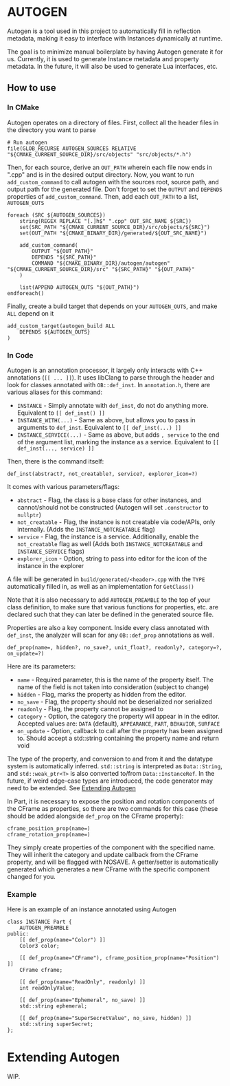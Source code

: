 # AUTOGEN

Autogen is a tool used in this project to automatically fill in reflection metadata, making it easy to interface with Instances dynamically at runtime.

The goal is to minimize manual boilerplate by having Autogen generate it for us. Currently, it is used to generate Instance metadata and property metadata.
In the future, it will also be used to generate Lua interfaces, etc.

## How to use

### In CMake

Autogen operates on a directory of files. First, collect all the header files in the directory you want to parse

    # Run autogen
    file(GLOB_RECURSE AUTOGEN_SOURCES RELATIVE "${CMAKE_CURRENT_SOURCE_DIR}/src/objects" "src/objects/*.h")

Then, for each source, derive an `OUT_PATH` wherein each file now ends in ".cpp" and is in the desired output directory.
Now, you want to run `add_custom_command` to call autogen with the sources root, source path, and output path for the generated file.
Don't forget to set the `OUTPUT` and `DEPENDS` properties of `add_custom_command`.
Then, add each `OUT_PATH` to a list, `AUTOGEN_OUTS`

    foreach (SRC ${AUTOGEN_SOURCES})
        string(REGEX REPLACE "[.]h$" ".cpp" OUT_SRC_NAME ${SRC})
        set(SRC_PATH "${CMAKE_CURRENT_SOURCE_DIR}/src/objects/${SRC}")
        set(OUT_PATH "${CMAKE_BINARY_DIR}/generated/${OUT_SRC_NAME}")

        add_custom_command(
            OUTPUT "${OUT_PATH}"
            DEPENDS "${SRC_PATH}"
            COMMAND "${CMAKE_BINARY_DIR}/autogen/autogen" "${CMAKE_CURRENT_SOURCE_DIR}/src" "${SRC_PATH}" "${OUT_PATH}"
        )

        list(APPEND AUTOGEN_OUTS "${OUT_PATH}")
    endforeach()

Finally, create a build target that depends on your `AUTOGEN_OUTS`, and make `ALL` depend on it

    add_custom_target(autogen_build ALL
        DEPENDS ${AUTOGEN_OUTS}
    )

### In Code

Autogen is an annotation processor, it largely only interacts with C++ annotations (`[[ ... ]]`).
It uses libClang to parse through the header and look for classes annotated with `OB::def_inst`. In `annotation.h`, there are various aliases for this command:

- `INSTANCE` - Simply annotate with `def_inst`, do not do anything more. Equivalent to `[[ def_inst() ]]`
- `INSTANCE_WITH(...)` - Same as above, but allows you to pass in arguments to `def_inst`. Equivalent to `[[ def_inst(...) ]]`
- `INSTANCE_SERVICE(...)` - Same as above, but adds `, service` to the end of the argument list, marking the instance as a service.
Equivalent to `[[ def_inst(..., service) ]]`

Then, there is the command itself:

    def_inst(abstract?, not_creatable?, service?, explorer_icon=?)  

It comes with various parameters/flags:

- `abstract` - Flag, the class is a base class for other instances, and cannot/should not be constructed (Autogen will set `.constructor` to `nullptr`)
- `not_creatable` - Flag, the instance is not creatable via code/APIs, only internally. (Adds the `INSTANCE_NOTCREATABLE` flag)
- `service` - Flag, the instance is a service. Additionally, enable the `not_creatable` flag as well (Adds both `INSTANCE_NOTCREATABLE` and `INSTANCE_SERVICE` flags)
- `explorer_icon` - Option, string to pass into editor for the icon of the instance in the explorer

A file will be generated in `build/generated/<header>.cpp` with the `TYPE` automatically filled in, as well as an implementation for `GetClass()`

Note that it is also necessary to add `AUTOGEN_PREAMBLE` to the top of your class definition, to make sure that various functions for properties, etc. are
declared such that they can later be defined in the generated source file.

Properties are also a key component. Inside every class annotated with `def_inst`, the analyzer will scan for any `OB::def_prop` annotations as well.

    def_prop(name=, hidden?, no_save?, unit_float?, readonly?, category=?, on_update=?)

Here are its parameters:

- `name` - Required parameter, this is the name of the property itself. The name of the field is not taken into consideration (subject to change)
- `hidden` - Flag, marks the property as hidden from the editor.
- `no_save` - Flag, the property should not be deserialized nor serialized
- `readonly` - Flag, the property cannot be assigned to
- `category` - Option, the category the property will appear in in the editor. Accepted values are: `DATA` (default), `APPEARANCE`, `PART`, `BEHAVIOR`, `SURFACE`
- `on_update` - Option, callback to call after the property has been assigned to. Should accept a std::string containing the property name and return void

The type of the property, and conversion to and from it and the datatype system is automatically inferred. `std::string` is interpreted as `Data::String`, and `std::weak_ptr<T>` is also converted to/from `Data::InstanceRef`. In the future, if weird edge-case types are introduced, the code generator may need to be extended. See [Extending Autogen](#extending-autogen)

In Part, it is necessary to expose the position and rotation components of the CFrame as properties, so there are two commands for this case (these should be added alongside `def_prop` on the CFrame property):

    cframe_position_prop(name=)
    cframe_rotation_prop(name=)

They simply create properties of the component with the specified name. They will inherit the category and update callback from the CFrame property, and will be flagged with NOSAVE. A getter/setter is automatically generated which generates a new CFrame with the specific component changed for you.

### Example

Here is an example of an instance annotated using Autogen

    class INSTANCE Part {
        AUTOGEN_PREAMBLE
    public:
        [[ def_prop(name="Color") ]]
        Color3 color;

        [[ def_prop(name="CFrame"), cframe_position_prop(name="Position") ]]
        CFrame cframe;

        [[ def_prop(name="ReadOnly", readonly) ]]
        int readOnlyValue;

        [[ def_prop(name="Ephemeral", no_save) ]]
        std::string ephemeral;

        [[ def_prop(name="SuperSecretValue", no_save, hidden) ]]
        std::string superSecret;
    };

# Extending Autogen

WIP.